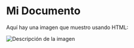 # Mi Documento

Aquí hay una imagen que muestro usando HTML:

<div>
    <img src="https://www.prydwen.gg/static/985d82faa526c95c6588080f72827ffc/b26e2/16_card.webp" alt="Descripción de la imagen">
</div>
